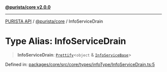 [**@purista/core v2.0.0**](../README.md)

***

[PURISTA API](../../../packages.md) / [@purista/core](../README.md) / InfoServiceDrain

# Type Alias: InfoServiceDrain

> **InfoServiceDrain**: [`Prettify`](Prettify.md)\<`object` & [`InfoServiceBase`](InfoServiceBase.md)\>

Defined in: [packages/core/src/core/types/infoType/InfoServiceDrain.ts:5](https://github.com/puristajs/purista/blob/master/packages/core/src/core/types/infoType/InfoServiceDrain.ts#L5)
